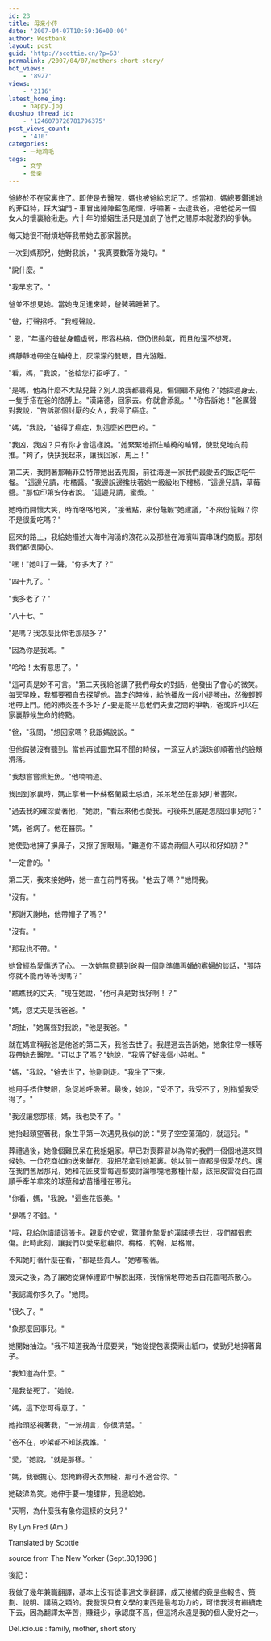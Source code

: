 ```yaml
---
id: 23
title: 母亲小传
date: '2007-04-07T10:59:16+00:00'
author: Westbank
layout: post
guid: 'http://scottie.cn/?p=63'
permalink: /2007/04/07/mothers-short-story/
bot_views:
    - '8927'
views:
    - '2116'
latest_home_img:
    - happy.jpg
duoshuo_thread_id:
    - '1246078726781796375'
post_views_count:
    - '410'
categories:
    - 一地鸡毛
tags:
    - 文学
    - 母亲
---
```


爸終於不在家裏住了。即使是去醫院，媽也被爸給忘記了。想當初，媽總要鑽進她的菲亞特，踩大油門 - 車冒出陣陣藍色尾煙，呼嘯著 - 去逮我爸，把他從另一個女人的懷裏給揪走。六十年的婚姻生活只是加劇了他們之間原本就激烈的爭執。

每天她很不耐煩地等我帶她去那家醫院。

一次到媽那兒，她對我說，" 我真要數落你幾句。"

"說什麼。"

"我早忘了。"

爸並不想見她。當她曳足進來時，爸裝著睡著了。

"爸，打聲招呼。"我輕聲說。

" 恩，"年邁的爸爸身體虛弱，形容枯槁，但仍很帥氣，而且他還不想死。

媽靜靜地帶坐在輪椅上，灰濛濛的雙眼，目光游離。

"看，媽，"我說，"爸給您打招呼了。"

"是嗎，他為什麼不大點兒聲？別人說我都聽得見，偏偏聽不見他？"她探過身去，一隻手搭在爸的胳膊上。"漢諾德，回家去。你就會添亂。"
"你告訴她！"爸厲聲對我說，"告訴那個討厭的女人，我得了癌症。"

"媽，"我說，"爸得了癌症，別這麼凶巴巴的。"

"我凶，我凶？只有你才會這樣說。"她緊緊地抓住輪椅的輪臂，使勁兒地向前推。"夠了，快扶我起來，讓我回家，馬上！"

第二天，我開著那輛菲亞特帶她出去兜風，前往海邊一家我們最愛去的飯店吃午餐。 "這邊兒請，柑橘醬。"我邊說邊攙扶著她一級級地下樓梯，"這邊兒請，草莓醬。"那位印第安侍者說。 "這邊兒請，蜜漿。"

她時而開懷大笑，時而咯咯地笑，"接著點，來份鼇蝦"她建議，"不來份龍蝦？你不是很愛吃嗎？"

回來的路上，我給她描述大海中洶湧的浪花以及那些在海濱叫賣串珠的商販。那刻我們都很開心。

"嘿！"她叫了一聲，"你多大了？"

"四十九了。"

"我多老了？"

"八十七。"

"是嗎？我怎麼比你老那麼多？"

"因為你是我媽。"

"哈哈！太有意思了。"

"這可真是妙不可言。"第二天我給爸講了我們母女的對話，他發出了會心的微笑。每天早晚，我都要獨自去探望他。臨走的時候，給他播放一段小提琴曲，然後輕輕地帶上門。他的肺炎差不多好了-要是能平息他們夫妻之間的爭執，爸或許可以在家裏靜候生命的終點。

"爸，"我問，"想回家嗎？我跟媽說說。"

但他假裝沒有聽到。當他再試圖充耳不聞的時候，一滴豆大的淚珠卻順著他的臉頰滑落。

"我想嘗嘗熏鮭魚。"他喃喃道。

我回到家裏時，媽正拿著一杯蘇格蘭威士忌酒，呆呆地坐在那兒盯著書架。

"過去我的確深愛著他，"她說，"看起來他也愛我。可後來到底是怎麼回事兒呢？"

"媽，爸病了。他在醫院。"

她使勁地擤了擤鼻子，又擦了擦眼睛。"難道你不認為兩個人可以和好如初？"

"一定會的。"

第二天，我來接她時，她一直在前門等我。"他去了嗎？"她問我。

"沒有。"

"那謝天謝地，他帶帽子了嗎？"

"沒有。"

"那我也不帶。"

她曾經為愛傷透了心。 一次她無意聽到爸與一個剛準備再婚的寡婦的談話，"那時你就不能再等等我嗎？"

"瞧瞧我的丈夫，"現在她說，"他可真是對我好啊！？"

"媽，您丈夫是我爸爸。"

"胡扯，"她厲聲對我說，"他是我爸。"

就在媽宣稱我爸是他爸的第二天，我爸去世了。我趕過去告訴她，她象往常一樣等我帶她去醫院。"可以走了嗎？"她說，"我等了好幾個小時啦。"

"媽，"我說，"爸去世了，他剛剛走。"我坐了下來。

她用手捂住雙眼，急促地呼吸著。最後，她說，"受不了，我受不了，別指望我受得了。"

"我沒讓您那樣，媽，我也受不了。"

她抬起頭望著我，象生平第一次遇見我似的說："房子空空蕩蕩的，就這兒。"

葬禮過後，她像個難民呆在我姐姐家。早已對喪葬習以為常的我們一個個地進來問候她。一位花商如約送來鮮花，我把花拿到她那裏。她以前一直都是很愛花的。還在我們舊居那兒，她和花匠皮雷每週都要討論哪塊地撒種什麼，該把皮雷從白花園順手牽羊拿來的球莖和幼苗播種在哪兒。

"你看，媽，"我說，"這些花很美。"

"是嗎？不錯。"

"哦，我給你讀讀這張卡。親愛的安妮，驚聞你摯愛的漢諾德去世，我們都很悲傷。此時此刻，讓我們以愛來慰藉你。梅格，約翰，尼格爾。

不知她盯著什麼在看，"都是些貴人。"她嘟嚨著。

幾天之後，為了讓她從痛悼禮節中解脫出來，我悄悄地帶她去白花園喝茶散心。

"我認識你多久了。"她問。

"很久了。"

"象那麼回事兒。"

她開始抽泣。"我不知道我為什麼要哭，"她從提包裏摸索出紙巾，使勁兒地擤著鼻子。

"我知道為什麼。"

"是我爸死了。"她說。

"媽，這下您可得意了。"

她抬頭怒視著我，"一派胡言，你很清楚。"

"爸不在，吵架都不知該找誰。"

"愛，"她說，"就是那樣。"

"媽，我很擔心。您掩飾得天衣無縫，那可不適合你。"

她破涕為笑。她伸手要一塊甜餅，我遞給她。

"天啊，為什麼我有象你這樣的女兒？"

By Lyn Fred (Am.)

Translated by Scottie

source from The New Yorker (Sept.30,1996 )

後記：

我做了幾年兼職翻譯，基本上沒有從事過文學翻譯，成天接觸的竟是些報告、策劃、說明、講稿之類的。我發現只有文學的東西是最考功力的，可惜我沒有繼續走下去，因為翻譯太辛苦，賺錢少，承認度不高，但這將永遠是我的個人愛好之一。

Del.icio.us : family, mother, short story
